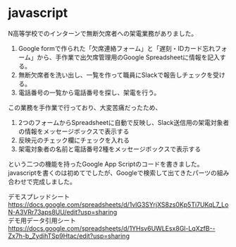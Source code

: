 # javascript
N高等学校でのインターンで無断欠席者への架電業務がありました。

1. Google formで作られた「欠席連絡フォーム」と「遅刻・IDカード忘れフォーム」から、手作業で出欠席管理用のGoogle Spreadsheetに情報を記入する。 
2. 無断欠席者を洗い出し、一覧を作って職員にSlackで報告しチェックを受ける。
3. 電話番号の一覧から電話番号を探し、架電を行う。

この業務を手作業で行っており、大変苦痛だったため、

1. 2つのフォームからSpreadsheetに自動で反映し、Slack送信用の架電対象者の情報をメッセージボックスで表示する
2. 反映元のチェック欄にチェックを入れる
3. 架電対象者の名前と電話番号2種をメッセージボックスで表示する

という二つの機能を持ったGoogle App Scriptのコードを書きました。
javascriptを書くのは初めてでしたが、Googleで検索して出てきたパーツの組み合わせで完成しました。

デモスプレッドシート
https://docs.google.com/spreadsheets/d/1vlG3SYrjXS8zs0Kp5Ti7UKqL7_LoN-A3VRr73aps8UU/edit?usp=sharing  
デモ用データ引用シート
https://docs.google.com/spreadsheets/d/1YHsv6UWLEsx8Gl-LqXzfB--Zx7h-b_ZydihTSp9Htac/edit?usp=sharing
